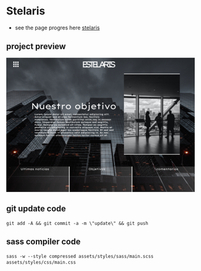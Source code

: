 # Stelaris

- see the page progres here [stelaris](https://carloscruzvalencia.github.io/Stelaris/)

## project preview
<img src="preview.png">

## git update code
```shell
git add -A && git commit -a -m \"update\" && git push
```

## sass compiler code
```shell
sass -w --style compressed assets/styles/sass/main.scss assets/styles/css/main.css
```